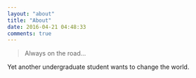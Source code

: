 ```yaml
---
layout: "about"
title: "About"
date: 2016-04-21 04:48:33
comments: true
---
```



> Always on the road...

Yet another undergraduate student wants to change the world.
